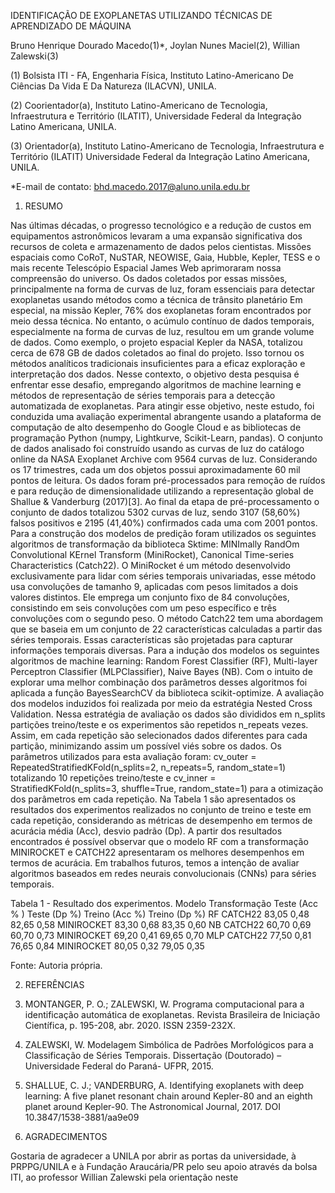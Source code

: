 IDENTIFICAÇÃO DE EXOPLANETAS UTILIZANDO TÉCNICAS DE APRENDIZADO DE MÁQUINA

Bruno Henrique Dourado Macedo(1)*, Joylan Nunes Maciel(2), Willian Zalewski(3)

(1) Bolsista ITI - FA, Engenharia Física, Instituto Latino-Americano De Ciências Da Vida E Da
Natureza (ILACVN), UNILA.

(2) Coorientador(a), Instituto Latino-Americano de Tecnologia, Infraestrutura e Território (ILATIT),
Universidade Federal da Integração Latino Americana, UNILA.

(3) Orientador(a), Instituto Latino-Americano de Tecnologia, Infraestrutura e Território (ILATIT) Universidade Federal da Integração Latino Americana, UNILA.

*E-mail de contato: bhd.macedo.2017@aluno.unila.edu.br

1. RESUMO

Nas últimas décadas, o progresso tecnológico e a redução de custos em equipamentos astronômicos levaram a uma expansão significativa dos recursos de coleta e armazenamento de dados pelos cientistas. Missões espaciais como CoRoT, NuSTAR, NEOWISE, Gaia, Hubble, Kepler, TESS e o mais recente Telescópio Espacial James Web aprimoraram nossa compreensão do universo. Os dados coletados por essas missões, principalmente na forma de curvas de luz, foram essenciais para detectar exoplanetas usando métodos como a técnica de trânsito planetário Em especial, na missão Kepler, 76% dos exoplanetas foram encontrados por meio dessa técnica. No entanto, o acúmulo contínuo de dados temporais, especialmente na forma de curvas de luz, resultou em um grande volume de dados. Como exemplo, o projeto espacial Kepler da NASA, totalizou cerca de 678 GB de dados coletados ao final do projeto. Isso tornou os métodos analíticos tradicionais insuficientes para a eficaz exploração e interpretação dos dados. Nesse contexto, o objetivo desta pesquisa é enfrentar esse desafio, empregando algoritmos de machine learning e métodos de representação de séries temporais para a detecção automatizada de exoplanetas. Para atingir esse objetivo, neste estudo, foi conduzida uma avaliação experimental abrangente usando a plataforma de computação de alto desempenho do Google Cloud e as bibliotecas de programação Python (numpy, Lightkurve, Scikit-Learn, pandas). O conjunto de dados analisado foi construído usando as curvas de luz do catálogo online da NASA Exoplanet Archive com 9564 curvas de luz. Considerando os 17 trimestres, cada um dos objetos possui aproximadamente 60 mil pontos de leitura. Os dados foram pré-processados para remoção de ruídos e para redução de dimensionalidade utilizando a representação global de Shallue & Vanderburg (2017)[3]. Ao final da etapa de pré-processamento o conjunto de dados totalizou 5302 curvas de luz, sendo 3107 (58,60%) falsos positivos e 2195 (41,40%) confirmados cada uma com 2001 pontos. Para a construção dos modelos de predição foram utilizados os seguintes algoritmos de transformação da biblioteca Sktime: MINImally RandOm Convolutional KErnel Transform (MiniRocket), Canonical Time-series Characteristics (Catch22). O MiniRocket é um método desenvolvido exclusivamente para lidar com séries temporais univariadas, esse método usa convoluções de tamanho 9, aplicadas com pesos limitados a dois valores distintos. Ele emprega um conjunto fixo de 84 convoluções, consistindo em seis convoluções com um peso específico e três convoluções com o segundo peso. O método Catch22 tem uma abordagem que se baseia em um conjunto de 22 características calculadas a partir das séries temporais. Essas características são projetadas para capturar informações temporais diversas. Para a indução dos modelos os seguintes algoritmos de machine learning: Random Forest Classifier (RF), Multi-layer Perceptron Classifier (MLPClassifier), Naive Bayes (NB). Com o intuito de explorar uma melhor combinação dos parâmetros desses algoritmos foi aplicada a função BayesSearchCV da biblioteca scikit-optimize. A avaliação dos modelos induzidos foi realizada por meio da estratégia Nested Cross Validation. Nessa estratégia de avaliação os dados são divididos em n_splits partições treino/teste e os experimentos são repetidos n_repeats vezes. Assim, em cada repetição são selecionados dados diferentes para cada partição, minimizando assim um possível viés sobre os dados. Os parâmetros utilizados para esta avaliação foram: cv_outer = RepeatedStratifiedKFold(n_splits=2, n_repeats=5, random_state=1) totalizando 10 repetições treino/teste e cv_inner = StratifiedKFold(n_splits=3, shuffle=True, random_state=1) para a otimização dos parâmetros em cada repetição. Na Tabela 1 são apresentados os resultados dos experimentos realizados no conjunto de treino e teste em cada repetição, considerando as métricas de desempenho em termos de acurácia média (Acc), desvio padrão (Dp). A partir dos resultados encontrados é possível observar que o modelo RF com a transformação MINIROCKET e CATCH22 apresentaram os melhores desempenhos em termos de acurácia. Em trabalhos futuros, temos a intenção de avaliar algoritmos baseados em redes neurais convolucionais (CNNs) para séries temporais.

Tabela 1 - Resultado dos experimentos.
Modelo
Transformação
Teste 
(Acc % )
Teste 
(Dp %)
Treino 
(Acc %)
Treino 
(Dp %)
RF
CATCH22
83,05
0,48
82,65
0,58
MINIROCKET
83,30
0,68
83,35
0,60
NB
CATCH22
60,70
0,69
60,70
0,73
MINIROCKET
69,20
0,41
69,65
0,70
MLP
CATCH22
77,50
0,81
76,65
0,84
MINIROCKET
80,05
0,32
79,05
0,35

Fonte: Autoria própria.

2. REFERÊNCIAS

1. MONTANGER, P. O.; ZALEWSKI, W. Programa computacional para a identificação automática de exoplanetas. Revista Brasileira de Iniciação Científica, p. 195-208, abr. 2020. ISSN 2359-232X.


2. ZALEWSKI, W. Modelagem Simbólica de Padrões Morfológicos para a Classificação de Séries Temporais. Dissertação (Doutorado) – Universidade Federal do Paraná- UFPR, 2015.


3. SHALLUE, C. J.; VANDERBURG, A. Identifying exoplanets with deep learning: A five planet resonant chain around Kepler-80 and an eighth planet around Kepler-90. The Astronomical Journal, 2017. DOI 10.3847/1538-3881/aa9e09

3. AGRADECIMENTOS

Gostaria de agradecer a UNILA por abrir as portas da universidade, à PRPPG/UNILA e à Fundação Araucária/PR pelo seu apoio através da bolsa ITI, ao professor Willian Zalewski pela orientação neste 
